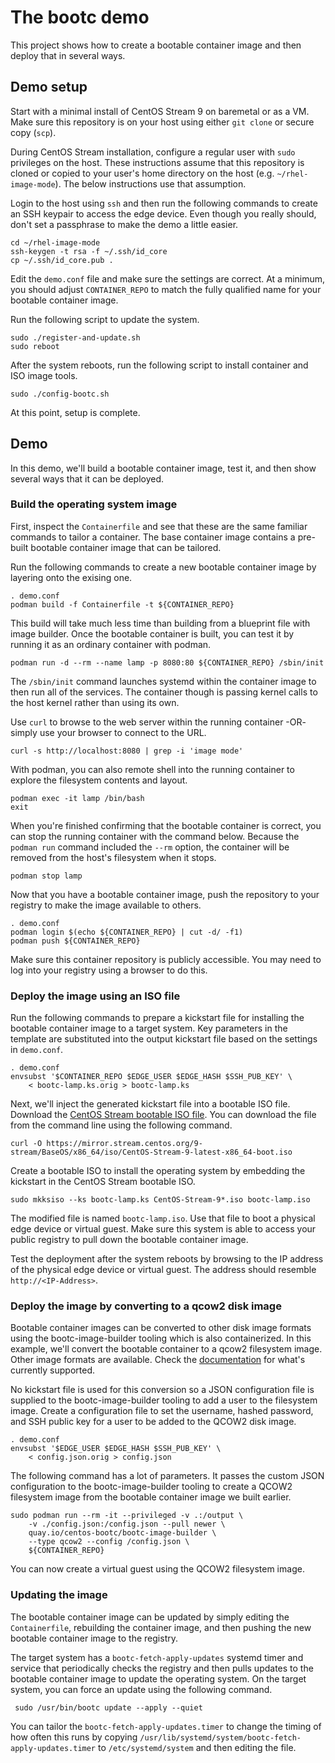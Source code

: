 # The bootc demo
This project shows how to create a bootable container image and then
deploy that in several ways.

## Demo setup
Start with a minimal install of CentOS Stream 9 on baremetal or as a
VM. Make sure this repository is on your host using either `git clone`
or secure copy (`scp`).

During CentOS Stream installation, configure a regular user with
`sudo` privileges on the host. These instructions assume that this
repository is cloned or copied to your user's home directory on the host
(e.g. `~/rhel-image-mode`). The below instructions use that assumption.

Login to the host using `ssh` and then run the following commands to
create an SSH keypair to access the edge device. Even though you really
should, don't set a passphrase to make the demo a little easier.

    cd ~/rhel-image-mode
    ssh-keygen -t rsa -f ~/.ssh/id_core
    cp ~/.ssh/id_core.pub .

Edit the `demo.conf` file and make sure the settings are correct. At a
minimum, you should adjust `CONTAINER_REPO` to match the fully qualified
name for your bootable container image.

Run the following script to update the system.

    sudo ./register-and-update.sh
    sudo reboot

After the system reboots, run the following script to install container
and ISO image tools.

    sudo ./config-bootc.sh

At this point, setup is complete.

## Demo
In this demo, we'll build a bootable container image, test it, and then
show several ways that it can be deployed.

### Build the operating system image
First, inspect the `Containerfile` and see that these are the same
familiar commands to tailor a container. The base container image contains
a pre-built bootable container image that can be tailored.

Run the following commands to create a new bootable container image by
layering onto the exising one.

    . demo.conf
    podman build -f Containerfile -t ${CONTAINER_REPO}

This build will take much less time than building from a blueprint file
with image builder. Once the bootable container is built, you can test
it by running it as an ordinary container with podman.

    podman run -d --rm --name lamp -p 8080:80 ${CONTAINER_REPO} /sbin/init

The `/sbin/init` command launches systemd within the container image
to then run all of the services. The container though is passing kernel
calls to the host kernel rather than using its own.

Use `curl` to browse to the web server within the running container -OR-
simply use your browser to connect to the URL.

    curl -s http://localhost:8080 | grep -i 'image mode'

With podman, you can also remote shell into the running container to
explore the filesystem contents and layout.

    podman exec -it lamp /bin/bash
    exit

When you're finished confirming that the bootable container is correct,
you can stop the running container with the command below. Because the
`podman run` command included the `--rm` option, the container will be
removed from the host's filesystem when it stops.

    podman stop lamp

Now that you have a bootable container image, push the repository to
your registry to make the image available to others.

    . demo.conf
    podman login $(echo ${CONTAINER_REPO} | cut -d/ -f1)
    podman push ${CONTAINER_REPO}

Make sure this container repository is publicly accessible. You may need
to log into your registry using a browser to do this.

### Deploy the image using an ISO file
Run the following commands to prepare a kickstart file for installing
the bootable container image to a target system. Key parameters in the
template are substituted into the output kickstart file based on the
settings in `demo.conf`.

    . demo.conf
    envsubst '$CONTAINER_REPO $EDGE_USER $EDGE_HASH $SSH_PUB_KEY' \
        < bootc-lamp.ks.orig > bootc-lamp.ks

Next, we'll inject the generated kickstart file into
a bootable ISO file. Download the [CentOS Stream bootable ISO file](https://mirror.stream.centos.org/9-stream/BaseOS/x86_64/iso/CentOS-Stream-9-latest-x86_64-boot.iso).
You can download the file from the command line using the following
command.

    curl -O https://mirror.stream.centos.org/9-stream/BaseOS/x86_64/iso/CentOS-Stream-9-latest-x86_64-boot.iso

Create a bootable ISO to install the operating system by embedding the
kickstart in the CentOS Stream bootable ISO.

    sudo mkksiso --ks bootc-lamp.ks CentOS-Stream-9*.iso bootc-lamp.iso

The modified file is named `bootc-lamp.iso`. Use that file to boot a
physical edge device or virtual guest. Make sure this system is able to
access your public registry to pull down the bootable container image.

Test the deployment after the system reboots by browsing to the IP address
of the physical edge device or virtual guest. The address should resemble
`http://<IP-Address>`.

### Deploy the image by converting to a qcow2 disk image
Bootable container images can be converted to other disk image formats
using the bootc-image-builder tooling which is also containerized. In
this example, we'll convert the bootable container to a qcow2
filesystem image. Other image formats are available. Check the
[documentation](https://github.com/osbuild/bootc-image-builder#-image-types)
for what's currently supported.

No kickstart file is used for this conversion so a JSON configuration
file is supplied to the bootc-image-builder tooling to add a user to
the filesystem image. Create a configuration file to set the username,
hashed password, and SSH public key for a user to be added to the QCOW2
disk image.

    . demo.conf
    envsubst '$EDGE_USER $EDGE_HASH $SSH_PUB_KEY' \
        < config.json.orig > config.json

The following command has a lot of parameters. It passes the custom
JSON configuration to the bootc-image-builder tooling to create a QCOW2
filesystem image from the bootable container image we built earlier.

    sudo podman run --rm -it --privileged -v .:/output \
        -v ./config.json:/config.json --pull newer \
        quay.io/centos-bootc/bootc-image-builder \
        --type qcow2 --config /config.json \
        ${CONTAINER_REPO}

You can now create a virtual guest using the QCOW2 filesystem image.

### Updating the image
The bootable container image can be updated by simply editing the
`Containerfile`, rebuilding the container image, and then pushing the
new bootable container image to the registry.

The target system has a `bootc-fetch-apply-updates` systemd timer and
service that periodically checks the registry and then pulls updates
to the bootable container image to update the operating system. On the
target system, you can force an update using the following command.

     sudo /usr/bin/bootc update --apply --quiet

You can tailor the `bootc-fetch-apply-updates.timer`
to change the timing of how often this runs by copying
`/usr/lib/systemd/system/bootc-fetch-apply-updates.timer` to
`/etc/systemd/system` and then editing the file.
